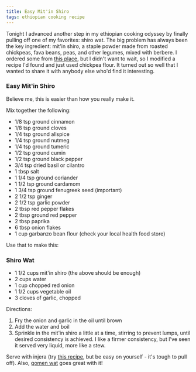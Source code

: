 ```yaml
---
title: Easy Mit'in Shiro
tags: ethiopian cooking recipe
---
```

Tonight I advanced another step in my ethiopian cooking odyssey by finally pulling off one of my favorites: shiro wat. The big problem has always been the key ingredient: mit'in shiro, a staple powder made from roasted chickpeas, fava beans, peas, and other legumes, mixed with berbere. I ordered some from [this place](http://ethiopianspices.com), but I didn't want to wait, so I modified a recipe I'd found and just used chickpea flour. It turned out so well that I wanted to share it with anybody else who'd find it interesting.

### Easy Mit'in Shiro ###

Believe me, this is easier than how you really make it.

Mix together the following:

* 1/8 tsp ground cinnamon
* 1/8 tsp ground cloves
* 1/4 tsp ground allspice
* 1/4 tsp ground nutmeg
* 1/4 tsp ground tumeric
* 1/2 tsp ground cumin
* 1/2 tsp ground black pepper
* 3/4 tsp dried basil or cilantro
* 1 tbsp salt
* 1 1/4 tsp ground coriander
* 1 1/2 tsp ground cardamom
* 1 3/4 tsp ground fenugreek seed (important)
* 2 1/2 tsp ginger
* 2 1/2 tsp garlic powder
* 2 tbsp red pepper flakes
* 2 tbsp ground red pepper
* 2 tbsp paprika
* 6 tbsp onion flakes
* 1 cup garbanzo bean flour (check your local health food store)

Use that to make this:

### Shiro Wat ###

* 1 1/2 cups mit'in shiro (the above should be enough)
* 2 cups water
* 1 cup chopped red onion
* 1 1/2 cups vegetable oil
* 3 cloves of garlic, chopped

Directions:

1.	Fry the onion and garlic in the oil until brown
2.	Add the water and boil
3.	Sprinkle in the mit'in shiro a little at a time, stirring to prevent lumps, until desired consistency is achieved. I like a firmer consistency, but I've seen it served very liquid, more like a stew.

Serve with injera (try [this recipe](http://www.food.com/recipe/authentic-injera-aka-ethiopian-flat-bread-96980), but be easy on yourself - it's tough to pull off). Also, [gomen wat](http://allrecipes.com//Recipe/gomen-wat/Detail.aspx) goes great with it!